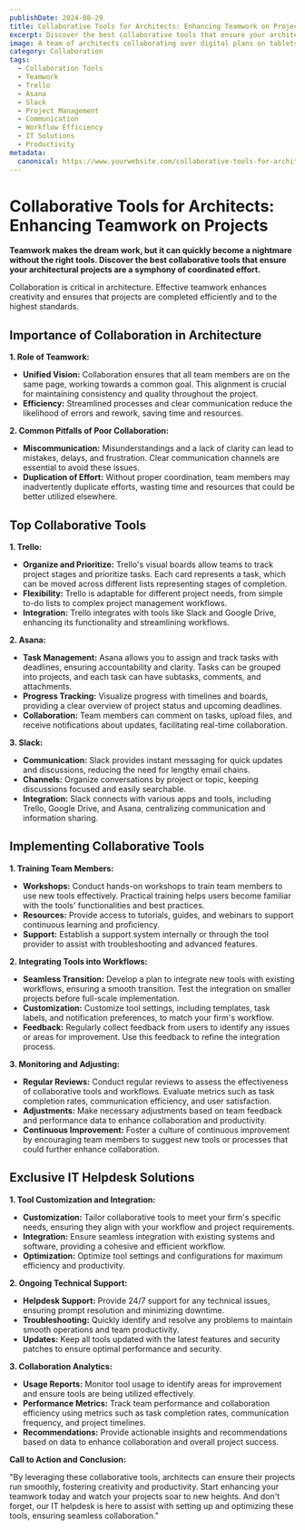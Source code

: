 ```yaml
---
publishDate: 2024-08-29  
title: Collaborative Tools for Architects: Enhancing Teamwork on Projects  
excerpt: Discover the best collaborative tools that ensure your architectural projects are a symphony of coordinated effort, enhancing creativity and efficiency.  
image: A team of architects collaborating over digital plans on tablets and computers.  
category: Collaboration  
tags:
  - Collaboration Tools
  - Teamwork
  - Trello
  - Asana
  - Slack
  - Project Management
  - Communication
  - Workflow Efficiency
  - IT Solutions
  - Productivity
metadata:
  canonical: https://www.yourwebsite.com/collaborative-tools-for-architects-enhancing-teamwork-on-projects
---
```


# Collaborative Tools for Architects: Enhancing Teamwork on Projects

**Teamwork makes the dream work, but it can quickly become a nightmare without the right tools. Discover the best collaborative tools that ensure your architectural projects are a symphony of coordinated effort.**

Collaboration is critical in architecture. Effective teamwork enhances creativity and ensures that projects are completed efficiently and to the highest standards.

## Importance of Collaboration in Architecture

**1. Role of Teamwork:**
- **Unified Vision:** Collaboration ensures that all team members are on the same page, working towards a common goal. This alignment is crucial for maintaining consistency and quality throughout the project.
- **Efficiency:** Streamlined processes and clear communication reduce the likelihood of errors and rework, saving time and resources.

**2. Common Pitfalls of Poor Collaboration:**
- **Miscommunication:** Misunderstandings and a lack of clarity can lead to mistakes, delays, and frustration. Clear communication channels are essential to avoid these issues.
- **Duplication of Effort:** Without proper coordination, team members may inadvertently duplicate efforts, wasting time and resources that could be better utilized elsewhere.

## Top Collaborative Tools

**1. Trello:**
- **Organize and Prioritize:** Trello's visual boards allow teams to track project stages and prioritize tasks. Each card represents a task, which can be moved across different lists representing stages of completion.
- **Flexibility:** Trello is adaptable for different project needs, from simple to-do lists to complex project management workflows.
- **Integration:** Trello integrates with tools like Slack and Google Drive, enhancing its functionality and streamlining workflows.

**2. Asana:**
- **Task Management:** Asana allows you to assign and track tasks with deadlines, ensuring accountability and clarity. Tasks can be grouped into projects, and each task can have subtasks, comments, and attachments.
- **Progress Tracking:** Visualize progress with timelines and boards, providing a clear overview of project status and upcoming deadlines.
- **Collaboration:** Team members can comment on tasks, upload files, and receive notifications about updates, facilitating real-time collaboration.

**3. Slack:**
- **Communication:** Slack provides instant messaging for quick updates and discussions, reducing the need for lengthy email chains.
- **Channels:** Organize conversations by project or topic, keeping discussions focused and easily searchable.
- **Integration:** Slack connects with various apps and tools, including Trello, Google Drive, and Asana, centralizing communication and information sharing.

## Implementing Collaborative Tools

**1. Training Team Members:**
- **Workshops:** Conduct hands-on workshops to train team members to use new tools effectively. Practical training helps users become familiar with the tools' functionalities and best practices.
- **Resources:** Provide access to tutorials, guides, and webinars to support continuous learning and proficiency.
- **Support:** Establish a support system internally or through the tool provider to assist with troubleshooting and advanced features.

**2. Integrating Tools into Workflows:**
- **Seamless Transition:** Develop a plan to integrate new tools with existing workflows, ensuring a smooth transition. Test the integration on smaller projects before full-scale implementation.
- **Customization:** Customize tool settings, including templates, task labels, and notification preferences, to match your firm's workflow.
- **Feedback:** Regularly collect feedback from users to identify any issues or areas for improvement. Use this feedback to refine the integration process.

**3. Monitoring and Adjusting:**
- **Regular Reviews:** Conduct regular reviews to assess the effectiveness of collaborative tools and workflows. Evaluate metrics such as task completion rates, communication efficiency, and user satisfaction.
- **Adjustments:** Make necessary adjustments based on team feedback and performance data to enhance collaboration and productivity.
- **Continuous Improvement:** Foster a culture of continuous improvement by encouraging team members to suggest new tools or processes that could further enhance collaboration.

## Exclusive IT Helpdesk Solutions

**1. Tool Customization and Integration:**
- **Customization:** Tailor collaborative tools to meet your firm's specific needs, ensuring they align with your workflow and project requirements.
- **Integration:** Ensure seamless integration with existing systems and software, providing a cohesive and efficient workflow.
- **Optimization:** Optimize tool settings and configurations for maximum efficiency and productivity.

**2. Ongoing Technical Support:**
- **Helpdesk Support:** Provide 24/7 support for any technical issues, ensuring prompt resolution and minimizing downtime.
- **Troubleshooting:** Quickly identify and resolve any problems to maintain smooth operations and team productivity.
- **Updates:** Keep all tools updated with the latest features and security patches to ensure optimal performance and security.

**3. Collaboration Analytics:**
- **Usage Reports:** Monitor tool usage to identify areas for improvement and ensure tools are being utilized effectively.
- **Performance Metrics:** Track team performance and collaboration efficiency using metrics such as task completion rates, communication frequency, and project timelines.
- **Recommendations:** Provide actionable insights and recommendations based on data to enhance collaboration and overall project success.

**Call to Action and Conclusion:**

"By leveraging these collaborative tools, architects can ensure their projects run smoothly, fostering creativity and productivity. Start enhancing your teamwork today and watch your projects soar to new heights. And don't forget, our IT helpdesk is here to assist with setting up and optimizing these tools, ensuring seamless collaboration."